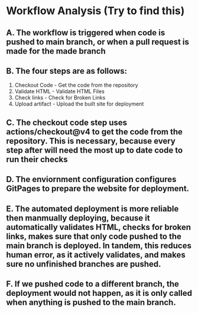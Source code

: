# Workflow Analysis (Try to find this)

## A. The workflow is triggered when code is pushed to main branch, or when a pull request is made for the made branch 

## B. The four steps are as follows: 
1. Checkout Code - Get the code from the repository 
2. Validate HTML - Validate HTML Files
3. Check links - Check for Broken Links
4. Upload artifact - Upload the built site for deployment 

## C. The checkout code step uses actions/checkout@v4 to get the code from the repository. This is necessary, because every step after will need the most up to date code to run   their   checks 
## D. The enviornment configuration configures GitPages to prepare the website for deployment. 
## E. The automated deployment is more reliable then manmually deploying, because it automatically validates HTML, checks for broken links, makes sure that only code pushed to the main branch is deployed. In tandem, this reduces human error, as it actively validates, and makes sure no unfinished branches are pushed. 
## F. If we pushed code to a different branch, the deployment would not happen, as it is only called when anything is pushed to the main branch. 
